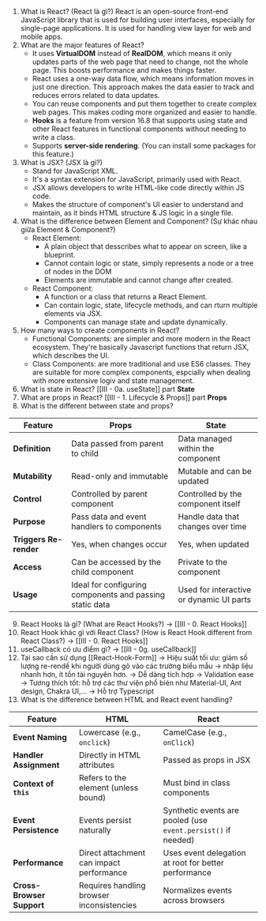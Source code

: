 1. What is React? (React là gì?)
	React is an open-source front-end JavaScript library that is used for building user interfaces, especially for single-page applications. It is used for handling view layer for web and mobile apps.
2. What are the major features of React? 
	- It uses **VirtualDOM** instead of **RealDOM**, which means it only updates parts of the web page that need to change, not the whole page. This boosts performance and makes things faster.
	- React uses a one-way data flow, which means information moves in just one direction. This approach makes the data easier to track and reduces errors related to data updates.
	- You can reuse components and put them together to create complex web pages. This makes coding more organized and easier to handle.
	- **Hooks** is a feature from version 16.8 that supports using state and other React features in functional components without needing to write a class.
	- Supports **server-side rendering**. (You can install some packages for this feature.)
3. What is JSX? (JSX là gì?)
	- Stand for JavaScript XML. 
	- It's a syntax extension for JavaScript, primarily used with React. 
	- JSX allows developers to write HTML-like code directly within JS code.
	- Makes the structure of component's UI easier to understand and maintain, as it  binds HTML structure & JS logic in a single file.
4. What is the difference between Element and Component? (Sự khác nhau giữa Element & Component?)
	- React Element:
		- A plain object that desscribes what to appear on screen, like a blueprint.
		- Cannot contain logic or state, simply represents a node or a tree of nodes in the DOM
		- Elements are immutable and cannot change after created.
	- React Component:
		- A function or a class that returns a React Element.
		- Can contain logic, state, lifecycle methods, and can rturn multiple elements via JSX.
		- Components can manage state and update dynamically.
5. How many ways to create components in React?
	- Functional Components: are simpler and more modern in the React ecosystem. They're basically Javascript functions that return JSX, which describes the UI.
	- Class Components: are more traditional and use ES6 classes. They are suitable for more complex components, espcially when dealing with more extensive logiv and state management.
6. What is state in React? 
	[[III - 0a. useState]]  part **State**
7. What are props in React?
	[[III - 1. Lifecycle & Props]] part **Props**
8. What is the different between state and props?

| Feature               | Props                              | State                             |
|-----------------------|------------------------------------|-----------------------------------|
| **Definition**        | Data passed from parent to child   | Data managed within the component |
| **Mutability**        | Read-only and immutable            | Mutable and can be updated        |
| **Control**           | Controlled by parent component     | Controlled by the component itself|
| **Purpose**           | Pass data and event handlers to components | Handle data that changes over time  |
| **Triggers Re-render**| Yes, when changes occur            | Yes, when updated                 |
| **Access**            | Can be accessed by the child component | Private to the component         |
| **Usage**             | Ideal for configuring components and passing static data | Used for interactive or dynamic UI parts |

9. React Hooks là gì? (What are React Hooks?)
	→ [[III - 0. React Hooks]]
10. React Hook khác gì với React Class? (How is React Hook different from React Class?)
	→ [[III - 0. React Hooks]]
11. useCallback có ưu điểm gì?
	→ [[III - 0g. useCallback]]
12. Tại sao cần sử dụng [[React-Hook-Form]]
	→ Hiệu suất tối ưu: giảm số lượng re-rendế khi người dùng gõ vào các trường biểu mẫu → nhập liệu nhanh hơn, ít tốn tài nguyên hơn.
	→ Dễ dàng tích hợp
	→ Validation ease
	→ Tương thích tốt: hỗ trợ các thư viện phổ bién như Material-UI, Ant design, Chakra UI,...
	→ Hỗ trợ Typescript
13. What is the difference between HTML and React event handling?

| Feature                   | HTML                                          | React                                      |
|---------------------------|-----------------------------------------------|--------------------------------------------|
| **Event Naming**          | Lowercase (e.g., `onclick`)                   | CamelCase (e.g., `onClick`)                |
| **Handler Assignment**    | Directly in HTML attributes                   | Passed as props in JSX                     |
| **Context of `this`**     | Refers to the element (unless bound)          | Must bind in class components              |
| **Event Persistence**     | Events persist naturally                      | Synthetic events are pooled (use `event.persist()` if needed) |
| **Performance**           | Direct attachment can impact performance      | Uses event delegation at root for better performance |
| **Cross-Browser Support** | Requires handling browser inconsistencies     | Normalizes events across browsers          |

